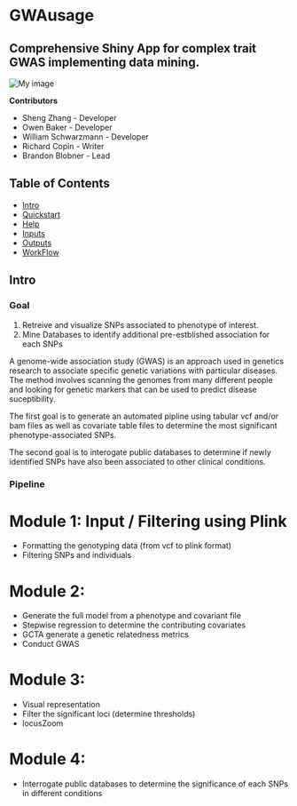 # GWAusage
## Comprehensive Shiny App for complex trait GWAS implementing data mining.

![My image](https://github.com/NCBI-Codeathons/ID-GWAS/blob/master/GWAusageLogo.png)



**Contributors**

 * Sheng Zhang - Developer
 * Owen Baker - Developer
 * William Schwarzmann - Developer
 * Richard Copin - Writer
 * Brandon Blobner - Lead

## Table of Contents
* [Intro](https://github.com/NCBI-Hackathons/ID-GWAS.git#intro)
* [Quickstart](https://github.com/NCBI-Hackathons/ID-GWAS.git#quickstart)
* [Help](https://github.com/NCBI-Hackathons/ID-GWAS.git#help)
* [Inputs](https://github.com/NCBI-Hackathons/ID-GWAS.git#inputs)
* [Outputs](https://github.com/NCBI-Hackathons/ID-GWAS.git#outputs)
* [WorkFlow](https://github.com/NCBI-Hackathons/ID-GWAS.git#workFlow)

## Intro
### Goal
1. Retreive and visualize SNPs associated to phenotype of interest.
2. Mine Databases to identify additional pre-estblished association for each SNPs

A genome-wide association study (GWAS) is an approach used in genetics research to associate specific genetic variations with particular diseases. The method involves scanning the genomes from many different people and looking for genetic markers that can be used to predict disease suceptibility.

The first goal is to generate an automated pipline using tabular vcf and/or bam files as well as covariate table files to determine the most significant phenotype-associated SNPs.

The second goal is to interogate public databases to determine if newly identified SNPs have also been associated to other clinical conditions.

### Pipeline
# Module 1: Input / Filtering using Plink
* Formatting the genotyping data (from vcf to plink format)
* Filtering SNPs and individuals

# Module 2: 
* Generate the full model from a phenotype and covariant file
* Stepwise regression to determine the contributing covariates 
* GCTA generate a genetic relatedness metrics
* Conduct GWAS

# Module 3:
* Visual representation
* Filter the significant loci (determine thresholds)
* locusZoom

# Module 4: 
* Interrogate public databases to determine the significance of each SNPs in different conditions
